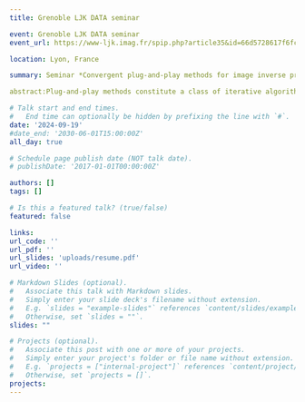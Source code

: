 ```yaml
---
title: Grenoble LJK DATA seminar

event: Grenoble LJK DATA seminar
event_url: https://www-ljk.imag.fr/spip.php?article35&id=66d5728617f6fc17d9d067fc&type=SEMINAIRE

location: Lyon, France

summary: Seminar *Convergent plug-and-play methods for image inverse problems with explicit and nonconvex deep regularization*

abstract:Plug-and-play methods constitute a class of iterative algorithms for imaging inverse problems where regularization is performed by an off-the-shelf Gaussian denoiser. These methods have demonstrated impressive visual results, particularly when the denoiser is parameterized by deep neural networks. However, the theoretical convergence of PnP methods has yet to be fully established.This talk begins with an overview of the literature on PnP algorithms, followed by the introduction of new convergence results for these methods when paired with a specific denoiser, known as the Gradient-Step Denoiser. This denoiser writes as a gradient descent step on an explicit, nonconvex function parameterized by a deep neural network. The analysis shows that the resulting PnP algorithms converge to stationary points of explicit functionals. These algorithms are then applied to various ill-posed inverse problems, including deblurring, super-resolution, and inpainting. Finally, to address inverse problems corrupted by Poisson noise, we will introduce a novel Bregman version of PnP based on the Bregman Proximal Gradient (BPG) optimization algorithm.

# Talk start and end times.
#   End time can optionally be hidden by prefixing the line with `#`.
date: '2024-09-19'
#date_end: '2030-06-01T15:00:00Z'
all_day: true

# Schedule page publish date (NOT talk date).
# publishDate: '2017-01-01T00:00:00Z'

authors: []
tags: []

# Is this a featured talk? (true/false)
featured: false

links:
url_code: ''
url_pdf: ''
url_slides: 'uploads/resume.pdf'
url_video: ''

# Markdown Slides (optional).
#   Associate this talk with Markdown slides.
#   Simply enter your slide deck's filename without extension.
#   E.g. `slides = "example-slides"` references `content/slides/example-slides.md`.
#   Otherwise, set `slides = ""`.
slides: ""

# Projects (optional).
#   Associate this post with one or more of your projects.
#   Simply enter your project's folder or file name without extension.
#   E.g. `projects = ["internal-project"]` references `content/project/deep-learning/index.md`.
#   Otherwise, set `projects = []`.
projects:
---
```


<!-- {{% callout note %}}
Click on the **Slides** button above to view the built-in slides feature.
{{% /callout %}}

Slides can be added in a few ways:

- **Create** slides using Wowchemy's [_Slides_](https://wowchemy.com/docs/managing-content/#create-slides) feature and link using `slides` parameter in the front matter of the talk file
- **Upload** an existing slide deck to `static/` and link using `url_slides` parameter in the front matter of the talk file
- **Embed** your slides (e.g. Google Slides) or presentation video on this page using [shortcodes](https://wowchemy.com/docs/writing-markdown-latex/).

Further event details, including [page elements](https://wowchemy.com/docs/writing-markdown-latex/) such as image galleries, can be added to the body of this page. -->
